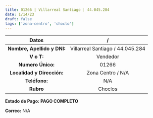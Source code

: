 ```yaml
---
title: 01266 | Villarreal Santiago | 44.045.284
date: 1/14/23
draft: false
tags: ['zona-centro', 'choclo']
---
```


|          **Datos**          |                 /                |
|:---------------------------:|:--------------------------------:|
| **Nombre, Apellido y DNI:** | Villarreal Santiago / 44.045.284 |
|          **V o T:**         |             Vendedor             |
|      **Numero Único:**      |               01266              |
|  **Localidad y Dirección:** |         Zona Centro / N/A        |
|        **Teléfono:**        |                N/A               |
|          **Rubro**          |              Choclos             |

**Estado de Pago:** **PAGO COMPLETO**

**Correo:** N/A
